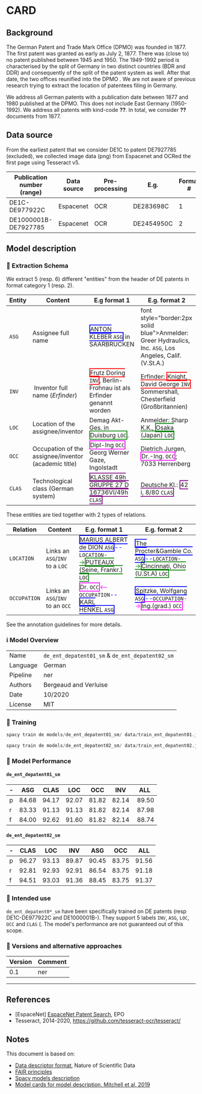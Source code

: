 # CARD


## Background

The German Patent and Trade Mark Office (DPMO) was founded in 1877. The first patent was granted as early as July 2, 1877. There was (close to) no patent published between 1945 and 1950. The 1949-1992 period is characterised by the split of Germany in two distinct countries (BDR and DDR) and consequently of the split of the patent system as well. After that date, the two offices reunified into the DPMO . We are not aware of previous research trying to extract the location of patentees filing in Germany.

We address all German patents with a publication date between 1877 and 1980 published at the DPMO. This does not include East Germany (1950-1992). We address all patents with kind-code **??**. In total, we consider **??** documents from 1877.


## Data source

From the earliest patent that we consider DE1C to patent DE7927785 (excluded), we collected image data (png) from Espacenet and OCRed the first page using Tesseract v5.


Publication number (range)| Data source | Pre-processing | E.g. | Format #
 --- | --- | --- | --- | ---
DE1C-DE977922C | Espacenet | OCR |DE283698C| 1
DE1000001B-DE7927785 | Espacenet | OCR | DE2454950C| 2

## Model description

### 🚜 Extraction Schema

We extract 5 (resp. 6) different "entities" from the header of DE patents in format category 1 (resp. 2).

Entity|Content|E.g format 1 | E.g. format 2
---|---|---|---
`ASG`| Assignee full name | <font style="border:2px solid blue">ANTON KLEBER `ASG`</font> in SAARBRUCKEN | font style="border:2px solid blue">Anmelder: Greer Hydraulics, Inc. `ASG`</font>, Los Angeles, Calif. (V.St.A.)
`INV`| Inventor full name (*Erfinder*) | <font style="border:2px solid red">Frutz Doring `INV`</font>, Berlin-Frohnau ist als Erfinder genannt worden | Erfinder: <font style="border:2px solid red">Knight, David George `INV`</font> Sommershall, Chesterfield (Großbritannien)
`LOC`| Location of the assignee/inventor| Demag Akt-Ges. in <font style="border:2px solid green">Duisburg `LOC`</font>. | Anmelder: Sharp K.K., <font style="border:2px solid green">Osaka (Japan) `LOC`</font>
`OCC`| Occupation of the assignee/inventor (academic title) | <font style="border:2px solid magenta">Dipl-Ing `OCC`</font> Georg Werner Gaze, Ingolstadt | Dietrich Jurgen, <font style="border:2px solid magenta">Dr.-Ing. `OCC`</font>; 7033 Herrenberg
`CLAS`| Technological class (German system) | <font style="border:2px solid purple"> KLASSE 49h GRUPPE 27 D 16736VI/49h `CLAS`</font> | Deutsche Kl.: <font style="border:2px solid purple">42 i, 8/80 `CLAS`</font>


These entities are tied together with 2 types of relations.

| Relation | Content| E.g. format 1| E.g. format 2
|---|---|---|---
| `LOCATION`   | Links an `ASG`/`INV` to a `LOC`  | <font style="border:2px solid blue">MARIUS ALBERT de DION `ASG`</font><font color = "blue">--</font>`LOCATION`<font color = "green">--></font><font style = "border:2px solid green">PUTEAUX (Seine, Frankr.) `LOC`</font> |<font style="border:2px solid blue">The Procter&Gamble Co. `ASG`</font><font color = "blue">--</font>`LOCATION`<font color = "green">--></font><font style = "border:2px solid green">Cincinnati, Ohio (U.St.A) `LOC`</font>
| `OCCUPATION` | Links an `ASG`/`INV` to an `OCC` | <font style="border:2px solid magenta">Dr. `OCC`</font><font color="magenta"><--</font>`OCCUPATION`<font color="blue">--</font><font style="border:2px solid blue">KARL HENKEL `ASG`</font> | <font style="border:2px solid blue">Spitzke, Wolfgang `ASG`</font><font color = "blue">--</font>`OCCUPATION`<font color = "magenta">--></font><font style="border:2px solid magenta">Ing.(grad.) `OCC`</font>

See the annotation guidelines for more details.

### ℹ️ Model Overview

|||
|---|---|
|Name| `de_ent_depatent01_sm` & `de_ent_depatent02_sm` |
|Language|German |
|Pipeline|ner |
|Authors|Bergeaud and Verluise|
|Date|10/2020 |
|License|MIT|


### 👷 Training

```python
spacy train de models/de_ent_depatent01_sm/ data/train_ent_depatent01.json data/test_ent_depatent01.json -p ner --version 0.1

spacy train de models/de_ent_depatent02_sm/ data/train_ent_depatent02.json data/test_ent_depatent02.json -p ner --version 0.1
```

### 🔮 Model Performance

#### `de_ent_depatent01_sm`

-| ASG| CLAS|  LOC|  OCC| INV | ALL
---|---|---|---|---|---|---
p | 84.68 | 94.17 | 92.07 | 81.82 | 82.14  | 89.50
r | 83.33 | 91.13 | 91.13 | 81.82 | 82.14  | 87.98
f | 84.00 | 92.62 | 91.60 | 81.82 | 82.14  | 88.74

#### `de_ent_depatent02_sm`

-|CLAS    |LOC    |INV    |ASG    |OCC | ALL
---|---|---|---|---|---|---
p  |96.27  |93.13  |89.87  |90.45  |83.75  | 91.56
r  |92.81  |92.93  |92.91  |86.54  |83.75  | 91.18
f  |94.51  |93.03  |91.36  |88.45  |83.75  | 91.37


### 🎯 Intended use

`de_ent_depatent0*_sm` have been specifically trained on DE patents (resp DE1C-DE977922C and DE1000001B-). They support 5 labels `INV`, `ASG`, `LOC`, `OCC` and `CLAS` (. The model's performance are not guaranteed out of this scope.



### 🔂 Versions and alternative approaches

|Version|Comment|
|---|---|
|0.1|ner|


***

## References

- [EspaceNet] [EspaceNet Patent Search](https://www.epo.org/searching-for-patents/technical/espacenet.html), EPO
- Tesseract, 2014-2020, https://github.com/tesseract-ocr/tesseract/
## Notes

This document is based on:

- [Data descriptor format](https://www.nature.com/sdata/publish/for-authors#format), Nature of Scientific Data
- [FAIR principles](https://www.go-fair.org/fair-principles/)
- [Spacy models description](https://spacy.io/models/en)
- [Model cards for model description, Mitchell et al, 2019](https://arxiv.org/pdf/1810.03993.pdf)
